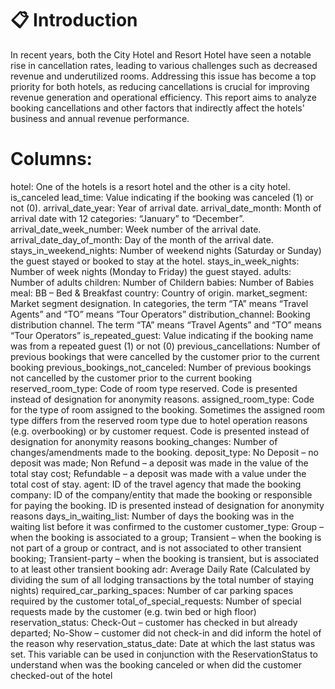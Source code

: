 # 📋 Introduction
In recent years, both the City Hotel and Resort Hotel have seen a notable rise in cancellation rates, leading to various challenges such as decreased revenue and underutilized rooms. Addressing this issue has become a top priority for both hotels, as reducing cancellations is crucial for improving revenue generation and operational efficiency. This report aims to analyze booking cancellations and other factors that indirectly affect the hotels' business and annual revenue performance.

# Columns:
hotel: One of the hotels is a resort hotel and the other is a city hotel.
is_canceled lead_time: Value indicating if the booking was canceled (1) or not (0).
arrival_date_year: Year of arrival date.
arrival_date_month: Month of arrival date with 12 categories: “January” to “December”.
arrival_date_week_number: Week number of the arrival date.
arrival_date_day_of_month: Day of the month of the arrival date.
stays_in_weekend_nights: Number of weekend nights (Saturday or Sunday) the guest stayed or booked to stay at the hotel.
stays_in_week_nights: Number of week nights (Monday to Friday) the guest stayed.
adults: Number of adults
children: Number of Childern
babies: Number of Babies
meal: BB – Bed & Breakfast
country: Country of origin.
market_segment: Market segment designation. In categories, the term “TA” means “Travel Agents” and “TO” means “Tour Operators”
distribution_channel: Booking distribution channel. The term “TA” means “Travel Agents” and “TO” means “Tour Operators”
is_repeated_guest: Value indicating if the booking name was from a repeated guest (1) or not (0)
previous_cancellations: Number of previous bookings that were cancelled by the customer prior to the current booking
previous_bookings_not_canceled: Number of previous bookings not cancelled by the customer prior to the current booking
reserved_room_type: Code of room type reserved. Code is presented instead of designation for anonymity reasons.
assigned_room_type: Code for the type of room assigned to the booking. Sometimes the assigned room type differs from the reserved room type due to hotel operation reasons (e.g. overbooking) or by customer request. Code is presented instead of designation for anonymity reasons
booking_changes: Number of changes/amendments made to the booking.
deposit_type: No Deposit – no deposit was made; Non Refund – a deposit was made in the value of the total stay cost; Refundable – a deposit was made with a value under the total cost of stay.
agent: ID of the travel agency that made the booking
company: ID of the company/entity that made the booking or responsible for paying the booking. ID is presented instead of designation for anonymity reasons
days_in_waiting_list: Number of days the booking was in the waiting list before it was confirmed to the customer
customer_type: Group – when the booking is associated to a group; Transient – when the booking is not part of a group or contract, and is not associated to other transient booking; Transient-party – when the booking is transient, but is associated to at least other transient booking
adr: Average Daily Rate (Calculated by dividing the sum of all lodging transactions by the total number of staying nights)
required_car_parking_spaces: Number of car parking spaces required by the customer
total_of_special_requests: Number of special requests made by the customer (e.g. twin bed or high floor)
reservation_status: Check-Out – customer has checked in but already departed; No-Show – customer did not check-in and did inform the hotel of the reason why
reservation_status_date: Date at which the last status was set. This variable can be used in conjunction with the ReservationStatus to understand when was the booking canceled or when did the customer checked-out of the hotel
